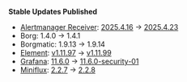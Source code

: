 **Stable Updates Published**

* [Alertmanager Receiver](https://github.com/metio/matrix-alertmanager-receiver): [2025.4.16](https://github.com/metio/matrix-alertmanager-receiver/releases/tag/2025.4.16) -> [2025.4.23](https://github.com/metio/matrix-alertmanager-receiver/releases/tag/2025.4.23)
* Borg: 1.4.0 -> 1.4.1
* Borgmatic: 1.9.13 -> 1.9.14
* [Element](https://github.com/element-hq/element-web): [v1.11.97](https://github.com/element-hq/element-web/releases/tag/v1.11.97) -> [v1.11.99](https://github.com/element-hq/element-web/releases/tag/v1.11.99)
* [Grafana](https://github.com/grafana/grafana): [11.6.0](https://github.com/grafana/grafana/releases/tag/v11.6.0) -> [11.6.0-security-01](https://github.com/grafana/grafana/releases/tag/v11.6.0-security-01)
* [Miniflux](https://github.com/miniflux/v2): [2.2.7](https://github.com/miniflux/v2/releases/tag/2.2.7) -> [2.2.8](https://github.com/miniflux/v2/releases/tag/2.2.8)
